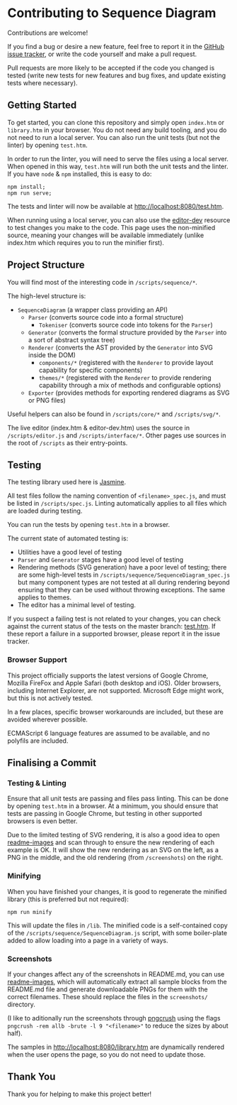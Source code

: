 # Contributing to Sequence Diagram

Contributions are welcome!

If you find a bug or desire a new feature, feel free to report it in
the [GitHub issue tracker](https://github.com/davidje13/SequenceDiagram/issues),
or write the code yourself and make a pull request.

Pull requests are more likely to be accepted if the code you changed
is tested (write new tests for new features and bug fixes, and update
existing tests where necessary).

## Getting Started

To get started, you can clone this repository and simply open
`index.htm` or `library.htm` in your browser. You do not need any build
tooling, and you do not need to run a local server. You can also run
the unit tests (but not the linter) by opening `test.htm`.

In order to run the linter, you will need to serve the files using a
local server. When opened in this way, `test.htm` will run both the
unit tests and the linter. If you have `node` & `npm` installed, this
is easy to do:

```shell
npm install;
npm run serve;
```

The tests and linter will now be available at
[http://localhost:8080/test.htm](http://localhost:8080/test.htm).

When running using a local server, you can also use the
[editor-dev](http://localhost:8080/editor-dev.htm) resource to test
changes you make to the code. This page uses the non-minified source,
meaning your changes will be available immediately (unlike index.htm
which requires you to run the minifier first).

## Project Structure

You will find most of the interesting code in `/scripts/sequence/*`.

The high-level structure is:

* `SequenceDiagram` (a wrapper class providing an API)
  * `Parser` (converts source code into a formal structure)
    * `Tokeniser` (converts source code into tokens for the `Parser`)
  * `Generator` (converts the formal structure provided by the `Parser`
    into a sort of abstract syntax tree)
  * `Renderer` (converts the AST provided by the `Generator` into SVG
    inside the DOM)
    * `components/*` (registered with the `Renderer` to provide layout
      capability for specific components)
    * `themes/*` (registered with the `Renderer` to provide rendering
      capability through a mix of methods and configurable options)
  * `Exporter` (provides methods for exporting rendered diagrams as
    SVG or PNG files)

Useful helpers can also be found in `/scripts/core/*` and
`/scripts/svg/*`.

The live editor (index.htm & editor-dev.htm) uses the source in
`/scripts/editor.js` and `/scripts/interface/*`. Other pages use
sources in the root of `/scripts` as their entry-points.

## Testing

The testing library used here is [Jasmine](https://jasmine.github.io/).

All test files follow the naming convention of `<filename>_spec.js`,
and must be listed in `/scripts/spec.js`. Linting automatically applies
to all files which are loaded during testing.

You can run the tests by opening `test.htm` in a browser.

The current state of automated testing is:

* Utilities have a good level of testing
* `Parser` and `Generator` stages have a good level of testing
* Rendering methods (SVG generation) have a poor level of testing;
  there are some high-level tests in
  `/scripts/sequence/SequenceDiagram_spec.js` but many component types
  are not tested at all during rendering beyond ensuring that they can
  be used without throwing exceptions. The same applies to themes.
* The editor has a minimal level of testing.

If you suspect a failing test is not related to your changes, you can
check against the current status of the tests on the master branch:
[test.htm](https://davidje13.github.io/SequenceDiagram/test.htm). If
these report a failure in a supported browser, please report it in the
issue tracker.

### Browser Support

This project officially supports the latest versions of Google Chrome,
Mozilla FireFox and Apple Safari (both desktop and iOS). Older
browsers, including Internet Explorer, are not supported. Microsoft
Edge might work, but this is not actively tested.

In a few places, specific browser workarounds are included, but these
are avoided wherever possible.

ECMAScript 6 language features are assumed to be available, and no
polyfils are included.

## Finalising a Commit

### Testing & Linting

Ensure that all unit tests are passing and files pass linting. This can
be done by opening `test.htm` in a browser. At a minimum, you should
ensure that tests are passing in Google Chrome, but testing in other
supported browsers is even better.

Due to the limited testing of SVG rendering, it is also a good idea to
open [readme-images](http://localhost:8080/readme-images.htm) and scan
through to ensure the new rendering of each example is OK. It will show
the new rendering as an SVG on the left, as a PNG in the middle, and
the old rendering (from `/screenshots`) on the right.

### Minifying

When you have finished your changes, it is good to regenerate the
minified library (this is preferred but not required):

```shell
npm run minify
```

This will update the files in `/lib`. The minified code is a
self-contained copy of the `/scripts/sequence/SequenceDiagram.js`
script, with some boiler-plate added to allow loading into a page in a
variety of ways.

### Screenshots

If your changes affect any of the screenshots in README.md, you can
use [readme-images](http://localhost:8080/readme-images.htm), which
will automatically extract all sample blocks from the README.md file
and generate downloadable PNGs for them with the correct filenames.
These should replace the files in the `screenshots/` directory.

(I like to aditionally run the screenshots through
[pngcrush](https://pmt.sourceforge.io/pngcrush/) using the flags
`pngcrush -rem allb -brute -l 9 "<filename>"` to reduce the sizes by
about half).

The samples in
[http://localhost:8080/library.htm](http://localhost:8080/library.htm)
are dynamically rendered when the user opens the page, so you do not
need to update those.

## Thank You

Thank you for helping to make this project better!
